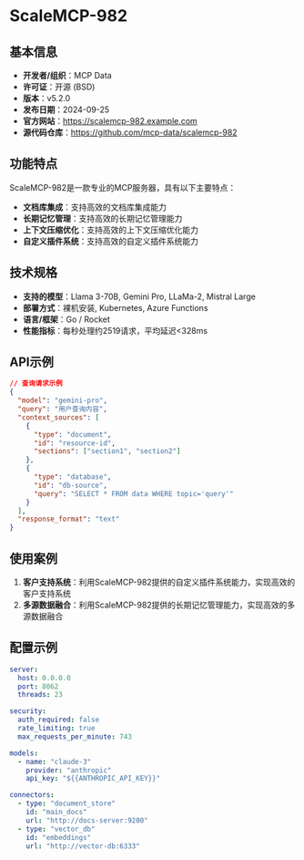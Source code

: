 # ScaleMCP-982

## 基本信息

- **开发者/组织**：MCP Data
- **许可证**：开源 (BSD)
- **版本**：v5.2.0
- **发布日期**：2024-09-25
- **官方网站**：https://scalemcp-982.example.com
- **源代码仓库**：https://github.com/mcp-data/scalemcp-982

## 功能特点

ScaleMCP-982是一款专业的MCP服务器，具有以下主要特点：

- **文档库集成**：支持高效的文档库集成能力
- **长期记忆管理**：支持高效的长期记忆管理能力
- **上下文压缩优化**：支持高效的上下文压缩优化能力
- **自定义插件系统**：支持高效的自定义插件系统能力


## 技术规格

- **支持的模型**：Llama 3-70B, Gemini Pro, LLaMa-2, Mistral Large
- **部署方式**：裸机安装, Kubernetes, Azure Functions
- **语言/框架**：Go / Rocket
- **性能指标**：每秒处理约2519请求，平均延迟<328ms

## API示例

```json
// 查询请求示例
{
  "model": "gemini-pro",
  "query": "用户查询内容",
  "context_sources": [
    {
      "type": "document",
      "id": "resource-id",
      "sections": ["section1", "section2"]
    },
    {
      "type": "database",
      "id": "db-source",
      "query": "SELECT * FROM data WHERE topic='query'"
    }
  ],
  "response_format": "text"
}
```

## 使用案例

1. **客户支持系统**：利用ScaleMCP-982提供的自定义插件系统能力，实现高效的客户支持系统
2. **多源数据融合**：利用ScaleMCP-982提供的长期记忆管理能力，实现高效的多源数据融合


## 配置示例

```yaml
server:
  host: 0.0.0.0
  port: 8062
  threads: 23

security:
  auth_required: false
  rate_limiting: true
  max_requests_per_minute: 743

models:
  - name: "claude-3"
    provider: "anthropic"
    api_key: "${{ANTHROPIC_API_KEY}}"

connectors:
  - type: "document_store"
    id: "main_docs"
    url: "http://docs-server:9200"
  - type: "vector_db"
    id: "embeddings"
    url: "http://vector-db:6333"
```